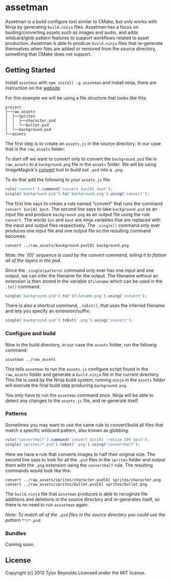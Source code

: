 # assetman

Assetman is a build configure tool similar to CMake, but only works with Ninja
by generating `build.ninja` files. Assetman has a focus on buiding/converting
assets such as images and audio, and adds wildcard/glob pattern features to 
support workflows related to asset production. Assetman is able to prodcue
`build.ninja` files that re-generate themselves when files are added or removed
from the source directory, something that CMake does not support.

## Getting Started

Install `assetman` with `npm install -g assetman` and install ninja, there are
instruction on the [website](http://martine.github.io/ninja/).

For this example we will be using a file structure that looks like this:

```
project
├──raw_assets
│  ├──sprites
│  │  ├──character.psd
│  │  └──bullet.psd
│  └──background.psd
└──assets
```

The first step is to create an `assets.js` in the source directory. In our case
that is the `raw_assets` folder.

To start off we want to convert only to convert the `background.psd` file in
`raw_assets` to a `background.png` file in the `assets` folder. We will be using
ImageMagick's [convert](http://www.imagemagick.org/script/convert.php) tool to 
build out `.psd` into a `.png`.

To do that add the following to your `assets.js` file:

```js
rule('convert').command('convert $in[0] $out');
single('background.psd').to('background.png').using('convert');
```

The first line says to create a rule named "convert" that runs the command
`convert $in[0] $out`. The second line says to take `background.psd` as an
input file and produce `background.png` as an output file using the rule
`convert`. The words `$in` and `$out` are ninja variables that are replaced
with the input and output files respectively. The `.single()` command only ever
produces one input file and one output file so the resulting command becomes:

```
convert ../raw_assets/background.psd[0] background.png
```

*Note: the '[0]' sequence is used by the convert command, telling it to flatten all of the layers in the psd.*

Since the `.single(pattern)` command only ever has one input and one output, we 
can infer the filename for the output. The filename without an extension is then
stored in the variable `$filename` which can be used in the `.to()` command:

```js
single('background.psd').to('$filename.png').using('convert');
```

There is also a shortcut command, `.toExt()`, that uses the inferred filename 
and lets you specify an extension/suffix:

```js
single('background.psd').toExt('.png').using('convert');
```

### Configure and build

Now in the build directory, in our case the `assets` folder, run the followig
command:

```
assetman ../raw_assets
```

This tells `assetman` to run the `assets.js` configure script found in the 
`raw_assets` folder and generate a `build.ninja` file in the current directory.
This file is used by the Ninja build system; running `ninja` in the `assets`
folder will execute the final build step producing `background.png`.

You only have to run the `assetman` command once. Ninja will be able to detect
any changes to the `assets.js` file, and re-generate itself.

### Patterns

Sometimes you may want to use the same rule to convert/build all files that
match a specific wildcard pattern, also known as globbing.

```js
rule('convertHalf').command('convert $in[0] -resize 50% $out');
single('sprites/*.psd').toExt('.png').using('convertHalf');
```

Here we have a rule that converts images to half their original size. The second
line says to look for all the `.psd` files in the `sprites` folder and output 
them wiht the `.png` extension using the `convertHalf` rule. The resulting
commands would look like this:

```
convert ../raw_assets/sprites/character.psd[0] sprites/character.png
convert ../raw_assets/sprites/bullet.psd[0] sprites/bullet.png
```

The `build.ninja` file that `assetman` produces is able to recoginze file additions
and deletions in the source directory and re-generates itself, so there is no
need to run `asssetman` again.

*Note: To match all of the `.psd` files in the source directory you could use the pattern `**/*.psd`.*

### Bundles

Coming soon.

## License
Copyright (c) 2013 Tylor Reynolds
Licensed under the MIT license.
